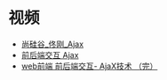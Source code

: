 



# 视频

* [尚硅谷_佟刚_Ajax](https://www.bilibili.com/video/av48353800?from=search&seid=8857909136318659704)
* [前后端交互 Ajax](https://www.bilibili.com/video/BV1EJ411x7GM/?spm_id_from=333.788.videocard.0)
* [web前端 前后端交互- AjaX技术 （完）](https://www.bilibili.com/video/BV11E411e7yF/?spm_id_from=333.788.videocard.0)
